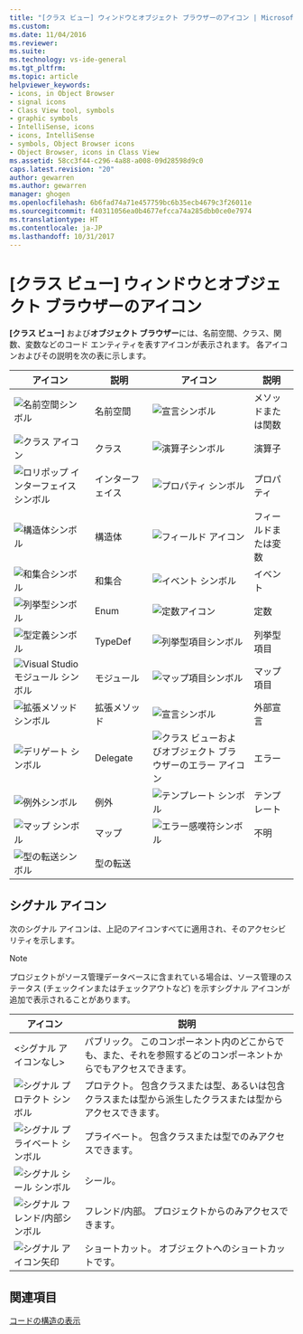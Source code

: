 ```yaml
---
title: "[クラス ビュー] ウィンドウとオブジェクト ブラウザーのアイコン | Microsoft Docs"
ms.custom: 
ms.date: 11/04/2016
ms.reviewer: 
ms.suite: 
ms.technology: vs-ide-general
ms.tgt_pltfrm: 
ms.topic: article
helpviewer_keywords:
- icons, in Object Browser
- signal icons
- Class View tool, symbols
- graphic symbols
- IntelliSense, icons
- icons, IntelliSense
- symbols, Object Browser icons
- Object Browser, icons in Class View
ms.assetid: 58cc3f44-c296-4a88-a008-09d28598d9c0
caps.latest.revision: "20"
author: gewarren
ms.author: gewarren
manager: ghogen
ms.openlocfilehash: 6b6fad74a71e457759bc6b35ecb4679c3f26011e
ms.sourcegitcommit: f40311056ea0b4677efcca74a285dbb0ce0e7974
ms.translationtype: HT
ms.contentlocale: ja-JP
ms.lasthandoff: 10/31/2017
---
```

# <a name="class-view-and-object-browser-icons"></a>[クラス ビュー] ウィンドウとオブジェクト ブラウザーのアイコン
**[クラス ビュー]** および**オブジェクト ブラウザー**には、名前空間、クラス、関数、変数などのコード エンティティを表すアイコンが表示されます。 各アイコンおよびその説明を次の表に示します。  
  
|アイコン|説明|アイコン|説明|  
|----------|-----------------|----------|-----------------|  
|![名前空間シンボル](../ide/media/vxnamespace_icon.gif "vxNamespace_Icon")|名前空間|![宣言シンボル](../ide/media/vxmethod_icon.gif "vxMethod_Icon")|メソッドまたは関数|  
|![クラス アイコン](../ide/media/vxclass_icon.gif "vxClass_Icon")|クラス|![演算子シンボル](../ide/media/vxoperator_icon.gif "vxOperator_Icon")|演算子|  
|![ロリポップ インターフェイス シンボル](../ide/media/vxinterface_icon.gif "vxInterface_Icon")|インターフェイス|![プロパティ シンボル](../ide/media/vxproperty_icon.gif "vxProperty_Icon")|プロパティ|  
|![構造体シンボル](../ide/media/vxstruct_icon.gif "vxStruct_Icon")|構造体|![フィールド アイコン](../ide/media/vxfield_icon.gif "vxField_Icon")|フィールドまたは変数|  
|![和集合シンボル](../ide/media/vxunion_icon.gif "vxUnion_Icon")|和集合|![イベント シンボル](../ide/media/vxevent_icon.gif "vxEvent_Icon")|イベント|  
|![列挙型シンボル](../ide/media/vxenum_icon.gif "vxEnum_Icon")|Enum|![定数アイコン](../ide/media/vxconstant_icon.gif "vxConstant_Icon")|定数|  
|![型定義シンボル](../ide/media/vxtypedef_icon.gif "vxTypeDef_Icon")|TypeDef|![列挙型項目シンボル](../ide/media/vxenumitem_icon.gif "vxEnum_Icon")|列挙型項目|  
|![Visual Studio モジュール シンボル](../ide/media/vxmodule_icon.gif "vxModule_Icon")|モジュール|![マップ項目シンボル](../ide/media/vxmapitem_icon.gif "vxMapItem_Icon")|マップ項目|  
|![拡張メソッド シンボル](../ide/media/extensionmethod.gif "ExtensionMethod")|拡張メソッド|![宣言シンボル](../ide/media/vxmethod_icon.gif "vxMethod_Icon")|外部宣言|  
|![デリゲート シンボル](../ide/media/vxdelegate_icon.gif "vxDelegate_Icon")|Delegate|![クラス ビューおよびオブジェクト ブラウザーのエラー アイコン](../ide/media/erroricon.gif "ErrorIcon")|エラー|  
|![例外シンボル](../ide/media/vxexception_icon.gif "vxException_Icon")|例外|![テンプレート シンボル](../ide/media/vxtemplate_icon.gif "vxTemplate_Icon")|テンプレート|  
|![マップ シンボル](../ide/media/vxmap_icon.gif "vxMap_Icon")|マップ|![エラー感嘆符シンボル](../ide/media/vxerror_icon.gif "vxError_Icon")|不明|  
|![型の転送シンボル](../ide/media/ob_type_forward.gif "ob_type_forward")|型の転送|||  
  
## <a name="signal-icons"></a>シグナル アイコン  
 次のシグナル アイコンは、上記のアイコンすべてに適用され、そのアクセシビリティを示します。  
  
> [!NOTE]
>  プロジェクトがソース管理データベースに含まれている場合は、ソース管理のステータス (チェックインまたはチェックアウトなど) を示すシグナル アイコンが追加で表示されることがあります。  
  
|アイコン|説明|  
|----------|-----------------|  
|\<シグナル アイコンなし>|パブリック。 このコンポーネント内のどこからでも、また、それを参照するどのコンポーネントからでもアクセスできます。|  
|![シグナル プロテクト シンボル](../ide/media/vxsignal_icon_key.gif "vxSignal_Icon_Key")|プロテクト。 包含クラスまたは型、あるいは包含クラスまたは型から派生したクラスまたは型からアクセスできます。|  
|![シグナル プライベート シンボル](../ide/media/vxsignal_icon_lock.gif "vxSignal_Icon_Lock")|プライベート。 包含クラスまたは型でのみアクセスできます。|  
|![シグナル シール シンボル](../ide/media/vxsignal_icon_envelope.gif "vxSignal_Icon_Envelope")|シール。|  
|![シグナル フレンド&#47;内部シンボル](../ide/media/vxsignal_icon_diamond.gif "vxSignal_Icon_Diamond")|フレンド/内部。 プロジェクトからのみアクセスできます。|  
|![シグナル アイコン矢印](../ide/media/vxsignal_icon_arrow.gif "vxSignal_Icon_Arrow")|ショートカット。 オブジェクトへのショートカットです。|  
  
## <a name="see-also"></a>関連項目  
 [コードの構造の表示](../ide/viewing-the-structure-of-code.md)